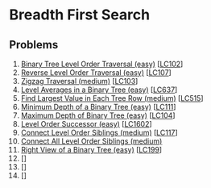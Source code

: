 # Breadth First Search

## Problems

1. [Binary Tree Level Order Traversal (easy)]()
[[LC102](https://leetcode.com/problems/binary-tree-level-order-traversal/)]
1. [Reverse Level Order Traversal (easy)]()
[[LC107](https://leetcode.com/problems/binary-tree-level-order-traversal-ii/)]
1. [Zigzag Traversal (medium)]()
[[LC103](https://leetcode.com/problems/binary-tree-zigzag-level-order-traversal/)]
1. [Level Averages in a Binary Tree (easy)]()
[[LC637](https://leetcode.com/problems/average-of-levels-in-binary-tree/)]
1. [Find Largest Value in Each Tree Row (medium)]()
[[LC515](https://leetcode.com/problems/find-largest-value-in-each-tree-row/)]
1. [Minimum Depth of a Binary Tree (easy)]()
[[LC111](https://leetcode.com/problems/minimum-depth-of-binary-tree/)]
1. [Maximum Depth of Binary Tree (easy)]()
[[LC104](https://leetcode.com/problems/maximum-depth-of-binary-tree/)]
1. [Level Order Successor (easy)]()
[[LC1602](https://leetcode.com/problems/find-nearest-right-node-in-binary-tree/)]
1. [Connect Level Order Siblings (medium)]()
[[LC117](https://leetcode.com/problems/populating-next-right-pointers-in-each-node/)]
1. [Connect All Level Order Siblings (medium)]()
1. [Right View of a Binary Tree (easy)]()
[[LC199](https://leetcode.com/problems/binary-tree-right-side-view/)]
1. []()
[[]()]
1. []()
[[]()]
1. []()
[[]()]
